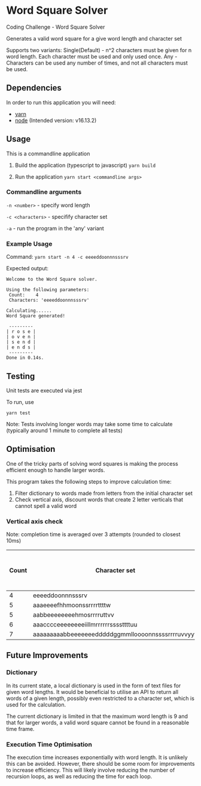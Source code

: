 # Word Square Solver

Coding Challenge - Word Square Solver

Generates a valid word square for a give word length and character set

Supports two variants:
Single(Default) - n^2 characters must be given for n word length. Each character must be used and only used once.
Any - Characters can be used any number of times, and not all characters must be used.

## Dependencies

In order to run this application you will need:

- [yarn](https://yarnpkg.com/)
- [node](https://nodejs.org/en/) (Intended version: v16.13.2)

## Usage

This is a commandline application

1. Build the application (typescript to javascript)
   `yarn build`

2. Run the application
   `yarn start <commandline args>`

### Commandline arguments

`-n <number>` - specify word length

`-c <characters>` - specifify character set

`-a` - run the program in the 'any' variant

### Example Usage

Command:
`yarn start -n 4 -c eeeeddoonnnsssrv`

Expected output:

```
Welcome to the Word Square solver.

Using the following parameters:
 Count:    4
 Characters: 'eeeeddoonnnsssrv'

Calculating......
Word Square generated!

 ---------
| r o s e |
| o v e n |
| s e n d |
| e n d s |
 ---------
Done in 0.14s.
```

## Testing

Unit tests are executed via jest

To run, use

`yarn test`

Note: Tests involving longer words may take some time to calculate (typically around 1 minute to complete all tests)

## Optimisation

One of the tricky parts of solving word squares is making the process efficient enough to handle larger words.

This program takes the following steps to improve calculation time:

1. Filter dictionary to words made from letters from the initial character set
2. Check vertical axis, discount words that create 2 letter verticals that cannot spell a valid word

### Vertical axis check

Note: completion time is averaged over 3 attempts (rounded to closest 10ms)

| Count | Character set                                     | Execution time without check (ms) | Execution time with check (ms) |
| ----- | ------------------------------------------------- | --------------------------------- | ------------------------------ |
| 4     | eeeeddoonnnsssrv                                  | 130                               | 130                            |
| 5     | aaaeeeefhhmoonssrrrrttttw                         | 570                               | 310                            |
| 5     | aabbeeeeeeeehmosrrrruttvv                         | 440                               | 280                            |
| 6     | aaacccceeeeeeeeiillmrrrrrrssssttttuu              | 30090                             | 6373                           |
| 7     | aaaaaaaaabbeeeeeeedddddggmmlloooonnssssrrrruvvyyy | 188500                            | 9230                           |

## Future Improvements

### Dictionary

In its current state, a local dictionary is used in the form of text files for given word lengths. It would be beneficial to utilise an API to return all words of a given length, possibly even restricted to a character set, which is used for the calculation.

The current dictionary is limited in that the maximum word length is 9 and that for larger words, a valid word square cannot be found in a reasonable time frame.

### Execution Time Optimisation

The execution time increases exponentially with word length. It is unlikely this can be avoided. However, there should be some room for improvements to increase efficiency. This will likely involve reducing the number of recursion loops, as well as reducing the time for each loop.

